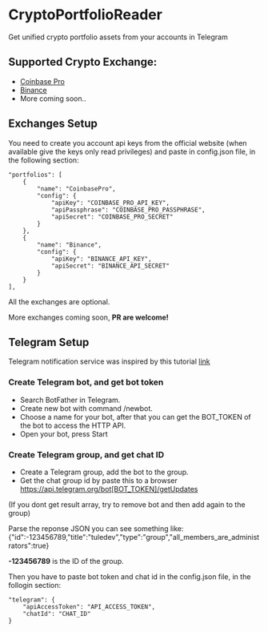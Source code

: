 # CryptoPortfolioReader
Get unified crypto portfolio assets from your accounts in Telegram

## Supported Crypto Exchange:

- [Coinbase Pro](https://pro.coinbase.com/)
- [Binance](https://www.binance.com/)
- More coming soon..

## Exchanges Setup

You need to create you account api keys from the official website (when available give the keys only read privileges) and paste in config.json file, in the following section:

    "portfolios": [
        {
            "name": "CoinbasePro",
            "config": {
                "apiKey": "COINBASE_PRO_API_KEY",
                "apiPassphrase": "COINBASE_PRO_PASSPHRASE",
                "apiSecret": "COINBASE_PRO_SECRET"
            }
        },
        {
            "name": "Binance",
            "config": {
                "apiKey": "BINANCE_API_KEY",
                "apiSecret": "BINANCE_API_SECRET"
            }
        }
    ],

All the exchanges are optional.

More exchanges coming soon, **PR are welcome!**

## Telegram Setup

Telegram notification service was inspired by this tutorial [link](https://tuledev.github.io/logger/swift/telegram-bot-as-a-real-time-logger/)

### Create Telegram bot, and get bot token
- Search BotFather in Telegram.
- Create new bot with command /newbot.
- Choose a name for your bot, after that you can get the BOT_TOKEN of the bot to access the HTTP API.
- Open your bot, press Start

### Create Telegram group, and get chat ID

- Create a Telegram group, add the bot to the group.
- Get the chat group id by paste this to a browser https://api.telegram.org/bot[BOT_TOKEN]/getUpdates

(If you dont get result array, try to remove bot and then add again to the group)

Parse the reponse JSON you can see something like: {"id":-123456789,"title":"tuledev","type":"group","all_members_are_administrators":true}

**-123456789** is the ID of the group.

Then you have to paste bot token and chat id in the config.json file, in the follogin section:

    "telegram": {
        "apiAccessToken": "API_ACCESS_TOKEN",
        "chatId": "CHAT_ID"
    }
